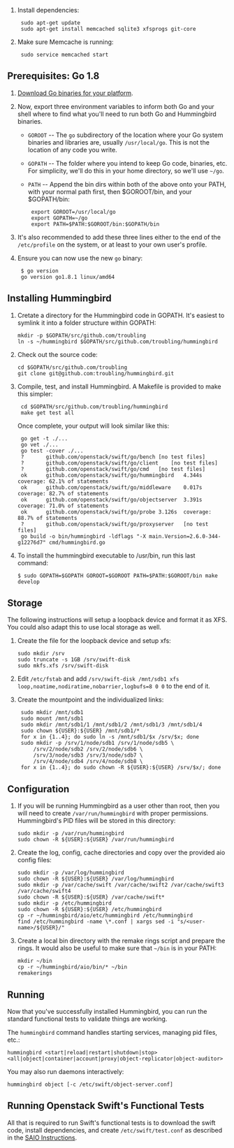 

1. Install dependencies:

        sudo apt-get update
        sudo apt-get install memcached sqlite3 xfsprogs git-core

1. Make sure Memcache is running:

        sudo service memcached start

Prerequisites: Go 1.8
---------------------


1. [Download Go binaries for your platform](https://golang.org/doc/install).

1. Now, export three environment variables to inform both Go and your shell
   where to find what you'll need to run both Go and Hummingbird binaries.

   * `GOROOT` -- The `go` subdirectory of the location where your Go system
     binaries and libraries are, usually `/usr/local/go`. This is not the
     location of any code you write.

   * `GOPATH` -- The folder where you intend to keep Go code, binaries, etc.
     For simplicity, we'll do this in your home directory, so we'll use
     `~/go`.

   * `PATH` -- Append the bin dirs within both of the above onto your PATH,
     with your normal path first, then $GOROOT/bin, and your $GOPATH/bin:

          export GOROOT=/usr/local/go
          export GOPATH=~/go
          export PATH=$PATH:$GOROOT/bin:$GOPATH/bin

1. It's also recommended to add these three lines either to the end of the
   `/etc/profile` on the system, or at least to your own user's profile.

1. Ensure you can now use the new `go` binary:

        $ go version
        go version go1.8.1 linux/amd64

Installing Hummingbird
----------------------

1.  Cretate a directory for the Hummingbird code in GOPATH.  It's easiest to
symlink it into a folder structure within GOPATH:

        mkdir -p $GOPATH/src/github.com/troubling
        ln -s ~/hummingbird $GOPATH/src/github.com/troubling/hummingbird

1.  Check out the source code:

        cd $GOPATH/src/github.com/troubling
        git clone git@github.com:troubling/hummingbird.git

1. Compile, test, and install Hummingbird. A Makefile is
provided to make this simpler:

        cd $GOPATH/src/github.com/troubling/hummingbird
        make get test all

    Once complete, your output will look similar like this:

        go get -t ./...
        go vet ./...
        go test -cover ./...
        ?       github.com/openstack/swift/go/bench [no test files]
        ?       github.com/openstack/swift/go/client    [no test files]
        ?       github.com/openstack/swift/go/cmd   [no test files]
        ok      github.com/openstack/swift/go/hummingbird   4.344s  coverage: 62.1% of statements
        ok      github.com/openstack/swift/go/middleware    0.017s  coverage: 82.7% of statements
        ok      github.com/openstack/swift/go/objectserver  3.391s  coverage: 71.0% of statements
        ok      github.com/openstack/swift/go/probe 3.126s  coverage: 88.7% of statements
        ?       github.com/openstack/swift/go/proxyserver   [no test files]
        go build -o bin/hummingbird -ldflags "-X main.Version=2.6.0-344-g12276d7" cmd/hummingbird.go

1.  To install the hummingbird executable to /usr/bin, run this last command:

        $ sudo GOPATH=$GOPATH GOROOT=$GOROOT PATH=$PATH:$GOROOT/bin make develop

Storage
-------

The following instructions will setup a loopback device and format it as XFS.  You could also adapt this to use local storage as well.

1.  Create the file for the loopback device and setup xfs:

        sudo mkdir /srv
        sudo truncate -s 1GB /srv/swift-disk
        sudo mkfs.xfs /srv/swift-disk

1. Edit `/etc/fstab` and add `/srv/swift-disk /mnt/sdb1 xfs loop,noatime,nodiratime,nobarrier,logbufs=8 0 0` to the end of it.

1. Create the mountpoint and the individualized links:

        sudo mkdir /mnt/sdb1
        sudo mount /mnt/sdb1
        sudo mkdir /mnt/sdb1/1 /mnt/sdb1/2 /mnt/sdb1/3 /mnt/sdb1/4
        sudo chown ${USER}:${USER} /mnt/sdb1/*
        for x in {1..4}; do sudo ln -s /mnt/sdb1/$x /srv/$x; done
        sudo mkdir -p /srv/1/node/sdb1 /srv/1/node/sdb5 \
            /srv/2/node/sdb2 /srv/2/node/sdb6 \
            /srv/3/node/sdb3 /srv/3/node/sdb7 \
            /srv/4/node/sdb4 /srv/4/node/sdb8 \
        for x in {1..4}; do sudo chown -R ${USER}:${USER} /srv/$x/; done

Configuration
-------------

1.  If you will be running Hummingbird as a user other than root, then you will need to create `/var/run/hummingbird` with proper permissions.  Hummingbird's PID files will be stored in this directory:

        sudo mkdir -p /var/run/hummingbird
        sudo chown -R ${USER}:${USER} /var/run/hummingbird

1.  Create the log, config, cache directories and copy over the provided aio config files:

        sudo mkdir -p /var/log/hummingbird
        sudo chown -R ${USER}:${USER} /var/log/hummingbird
        sudo mkdir -p /var/cache/swift /var/cache/swift2 /var/cache/swift3 /var/cache/swift4
        sudo chown -R ${USER}:${USER} /var/cache/swift*
        sudo mkdir -p /etc/hummingbird
        sudo chown -R ${USER}:${USER} /etc/hummingbird
        cp -r ~/hummingbird/aio/etc/hummingbird /etc/hummingbird
        find /etc/hummingbird -name \*.conf | xargs sed -i "s/<user-name>/${USER}/"

1.  Create a local bin directory with the remake rings script and prepare the rings.  It would also be useful to make sure that `~/bin` is in your PATH:

        mkdir ~/bin
        cp -r ~/hummingbird/aio/bin/* ~/bin
        remakerings
    
Running
-------

Now that you've successfully installed Hummingbird, you can run the standard
functional tests to validate things are working.

The `hummingbird` command handles starting services, managing pid files, etc.:

    hummingbird <start|reload|restart|shutdown|stop> <all|object|container|account|proxy|object-replicator|object-auditor>

You may also run daemons interactively: 

    hummingbird object [-c /etc/swift/object-server.conf]

Running Openstack Swift's Functional Tests
------------------------------------------

All that is required to run Swift's functional tests is to download the swift code, install dependencies, and create `/etc/swift/test.conf` as described in the [SAIO Instructions](https://docs.openstack.org/swift/latest/development_saio.html).
